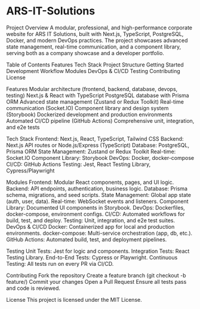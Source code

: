 # ARS-IT-Solutions
Project Overview
A modular, professional, and high-performance corporate website for ARS IT Solutions, built with Next.js, TypeScript, PostgreSQL, Docker, and modern DevOps practices. The project showcases advanced state management, real-time communication, and a component library, serving both as a company showcase and a developer portfolio.

Table of Contents
Features
Tech Stack
Project Structure
Getting Started
Development Workflow
Modules
DevOps & CI/CD
Testing
Contributing
License


Features
Modular architecture (frontend, backend, database, devops, testing)
Next.js & React with TypeScript
PostgreSQL database with Prisma ORM
Advanced state management (Zustand or Redux Toolkit)
Real-time communication (Socket.IO)
Component library and design system (Storybook)
Dockerized development and production environments
Automated CI/CD pipeline (GitHub Actions)
Comprehensive unit, integration, and e2e tests



Tech Stack
Frontend: Next.js, React, TypeScript, Tailwind CSS
Backend: Next.js API routes or Node.js/Express (TypeScript)
Database: PostgreSQL, Prisma ORM
State Management: Zustand or Redux Toolkit
Real-time: Socket.IO
Component Library: Storybook
DevOps: Docker, docker-compose
CI/CD: GitHub Actions
Testing: Jest, React Testing Library, Cypress/Playwright


Modules
Frontend: Modular React components, pages, and UI logic.
Backend: API endpoints, authentication, business logic.
Database: Prisma schema, migrations, and seed scripts.
State Management: Global app state (auth, user, data).
Real-time: WebSocket events and listeners.
Component Library: Documented UI components in Storybook.
DevOps: Dockerfiles, docker-compose, environment configs.
CI/CD: Automated workflows for build, test, and deploy.
Testing: Unit, integration, and e2e test suites.
DevOps & CI/CD
Docker: Containerized app for local and production environments.
docker-compose: Multi-service orchestration (app, db, etc.).
GitHub Actions: Automated build, test, and deployment pipelines.


Testing
Unit Tests: Jest for logic and components.
Integration Tests: React Testing Library.
End-to-End Tests: Cypress or Playwright.
Continuous Testing: All tests run on every PR via CI/CD.


Contributing
Fork the repository
Create a feature branch (git checkout -b feature/<name>)
Commit your changes
Open a Pull Request
Ensure all tests pass and code is reviewed.



License
This project is licensed under the MIT License.
